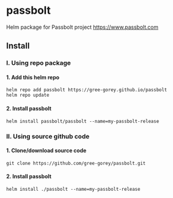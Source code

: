 # passbolt
Helm package for Passbolt project https://www.passbolt.com

## Install

### I. Using repo package
#### 1. Add this helm repo
```console
helm repo add passbolt https://gree-gorey.github.io/passbolt
helm repo update
```
#### 2. Install passbolt
```console
helm install passbolt/passbolt --name=my-passbolt-release
```

### II. Using source github code
#### 1. Clone/download source code
```console
git clone https://github.com/gree-gorey/passbolt.git
```
#### 2. Install passbolt
```console
helm install ./passbolt --name=my-passbolt-release
```
